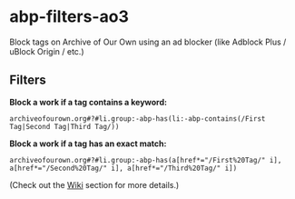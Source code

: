 # abp-filters-ao3
Block tags on Archive of Our Own using an ad blocker (like Adblock Plus / uBlock Origin / etc.)

## Filters
**Block a work if a tag contains a keyword:**

`archiveofourown.org#?#li.group:-abp-has(li:-abp-contains(/First Tag|Second Tag|Third Tag/))`

**Block a work if a tag has an exact match:**

`archiveofourown.org#?#li.group:-abp-has(a[href*="/First%20Tag/" i], a[href*="/Second%20Tag/" i], a[href*="/Third%20Tag/" i])`



(Check out the [Wiki](https://github.com/quisquis/abp-filters-ao3/wiki/Block-tags-on-AO3-using-an-Ad-Blocker) section for more details.)
